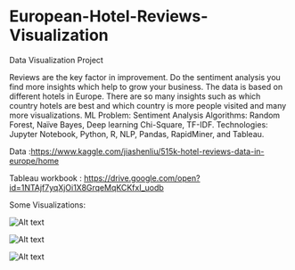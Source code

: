 # European-Hotel-Reviews-Visualization
Data Visualization Project 

Reviews are the key factor in improvement. Do the sentiment analysis you find more insights which help to grow your business. The data is based on different hotels in Europe. There are so many insights such as which country hotels are best and which country is more people visited and many more visualizations.
ML Problem: Sentiment Analysis
Algorithms: Random Forest, Naïve Bayes, Deep learning Chi-Square, TF-IDF.
Technologies: Jupyter Notebook, Python, R, NLP, Pandas, RapidMiner, and Tableau.

Data :https://www.kaggle.com/jiashenliu/515k-hotel-reviews-data-in-europe/home

Tableau workbook : https://drive.google.com/open?id=1NTAjf7yqXjOi1X8GrqeMqKCKfxI_uodb


Some Visualizations: 

![Alt text](https://github.com/sanjukladher/European-Hotel-Reviews-Visualization/blob/master/Map%20chart.png?raw=true "Optional Title")

![Alt text](https://github.com/sanjukladher/European-Hotel-Reviews-Visualization/blob/master/Scatter%20plot%2B%20box%20plot.png?raw=true "Optional Title")

![Alt text](https://github.com/sanjukladher/European-Hotel-Reviews-Visualization/blob/master/box%20whisker%20plot.png?raw=true "Optional Title")

